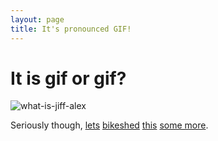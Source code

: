 ```yaml
---
layout: page
title: It's pronounced GIF!
---
```


# It is gif or gif?

![what-is-jiff-alex][JIFF]

Seriously though, [lets](https://www.cnn.com/2015/03/01/tech/web/how-to-pronounce-gif/index.html) [bikeshed](http://howtoreallypronouncegif.com/) [this](https://gizmodo.com/the-creator-of-the-gif-says-its-pronounced-jif-he-is-509179289) [some more](http://www.olsenhome.com/gif/).

[JIFF]: ./what-is-gif-alex.gif

